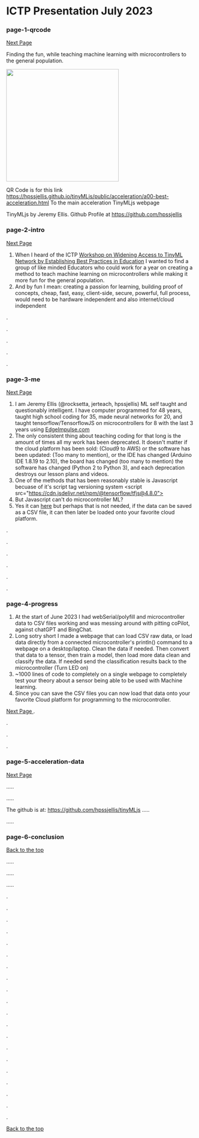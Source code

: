 # ICTP Presentation July 2023

### page-1-qrcode
<a href="#page-2-intro"> Next Page </a>



Finding the fun, while teaching machine learning with microcontrollers to the general population.

<img src="https://github.com/hpssjellis/tinyMLjs/assets/5605614/c1ebc04f-cf69-40fb-b662-1b828558fa25" width=300 />

QR Code is for this link <https://hpssjellis.github.io/tinyMLjs/public/acceleration/a00-best-acceleration.html> To the main acceleration TinyMLjs webpage

TinyMLjs by Jeremy Ellis. Github Profile at <https://github.com/hpssjellis>





### page-2-intro

<a href="#page-3-me"> Next Page </a>

1. When I heard of the ICTP <a href="https://indico.ictp.it/event/10185">Workshop on Widening Access to TinyML Network by Establishing Best Practices in Education</a> I wanted to find a group of like minded Educators
who could work for a year on creating a method to teach machine learning on microcontrollers while making it more fun for the general population.
1. And by fun I mean: creating a passion for learning, building proof of concepts, cheap, fast, easy, client-side, secure, powerful, full process, would need to be hardware independent and also internet/cloud independent

.

.


.


.

.





### page-3-me

<a href="#page-4-progress"> Next Page </a>

1. I am Jeremy Ellis (@rocksetta, jerteach, hpssjellis) ML self taught and questionably intelligent. I have computer programmed for 48 years, taught high school coding for 35,
made neural networks for 20, and taught tensorflow/TensorflowJS on microcontrollers for 8 with the last 3 years using [EdgeImpulse.com](https://www.edgeimpulse.com/)
1. The only consistent thing about teaching coding for that long is the amount of times all my work has been deprecated. It doesn't matter if the cloud platform has been sold: (Cloud9 to AWS) or the software has been updated: (Too many to mention), or the IDE has changed (Arduino IDE 1.8.19 to 2.10), the board has changed (too many to mention) the software has changed (Python 2 to Python 3), and each deprecation destroys our lesson plans and videos.
1. One of the methods that has been reasonably stable is Javascript becuase of it's script tag versioning system
   &#60;script src="https://cdn.jsdelivr.net/npm/@tensorflow/tfjs@4.8.0"> </script>
1. But Javascript can't do microcontroller ML? 
1. Yes it can [here](https://github.com/hpssjellis/my-examples-for-the-arduino-portentaH7/tree/master/m09-Tensoflow/tfjs-convert-to-arduino-header) but perhaps that is not needed, if the data can be saved as a CSV file, it can then later be loaded onto your favorite cloud platform.

.


.

.

.

.


.



### page-4-progress

1. At the start of June 2023 I had webSerial/polyfill and microcontroller data to CSV files working and was messing around with pitting coPilot, against chatGPT and BingChat.
1. Long sotry short I made a webpage that can load CSV raw data, or load data directly from a connected microcontroller's println() command to a webpage on a desktop/laptop. Clean the data if needed. Then convert that data to a tensor, then train a model, then load more data clean and classify the data. If needed send the classification results back to the microcontroller (Turn LED on)
1. ~1000 lines of code to completely on a single webpage to completely test your theory about a sensor being able to be used with Machine learning.
1. Since you can save the CSV files you can now load that data onto your favorite Cloud platform for programming to the microcontroller.


<a href="#page-5-acceleration-data"> Next Page </a>
.


.


.



.


### page-5-acceleration-data


<a href="#page-6-Conclusion"> Next Page </a>

.....

.....

The github is at: <https://github.com/hpssjellis/tinyMLjs>
.....

.....




### page-6-conclusion


<a href="#page-1-qrcode"> Back to the top</a>

.....

.....

.....




.

.

.

.

.

.

.

.

.

.

.

.

.

.

.

.

.

.

.

.


<a href="#page-1-qrcode"> Back to the top</a>
